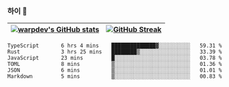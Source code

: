 
### 하이 👋
[![warpdev's GitHub stats](https://github-readme-stats.vercel.app/api?username=warpdev&show_icons=true&theme=vue-dark)](#) |[![GitHub Streak](https://github-readme-streak-stats.herokuapp.com/?user=warpdev&theme=dark)](#)
--- | --- |
<!--START_SECTION:waka-->

```text
TypeScript       6 hrs 4 mins    ██████████████▓░░░░░░░░░░   59.31 %
Rust             3 hrs 25 mins   ████████▒░░░░░░░░░░░░░░░░   33.39 %
JavaScript       23 mins         █░░░░░░░░░░░░░░░░░░░░░░░░   03.78 %
TOML             8 mins          ▒░░░░░░░░░░░░░░░░░░░░░░░░   01.36 %
JSON             6 mins          ▒░░░░░░░░░░░░░░░░░░░░░░░░   01.01 %
Markdown         5 mins          ▒░░░░░░░░░░░░░░░░░░░░░░░░   00.83 %
```

<!--END_SECTION:waka-->

<!--
**warpdev/warpdev** is a ✨ _special_ ✨ repository because its `README.md` (this file) appears on your GitHub profile.

Here are some ideas to get you started:

- 🔭 I’m currently working on ...
- 🌱 I’m currently learning ...
- 👯 I’m looking to collaborate on ...
- 🤔 I’m looking for help with ...
- 💬 Ask me about ...
- 📫 How to reach me: ...
- 😄 Pronouns: ...
- ⚡ Fun fact: ...
-->

